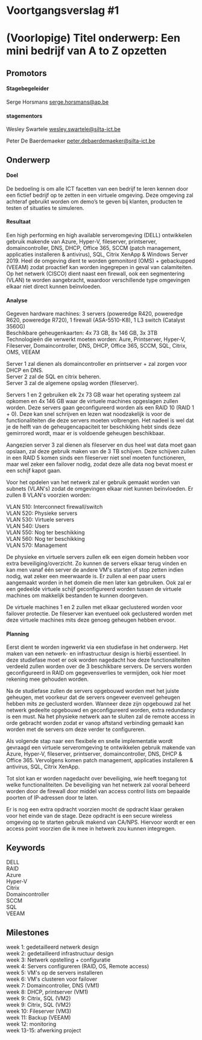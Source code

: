 # Voortgangsverslag #1
# (Voorlopige) Titel onderwerp: Een mini bedrijf van A to Z opzetten
## Promotors
<!--Zet hier alle namen+email van je verschillende promotors (stagebegeleider,
stagementor). Zeker in vet zetten indien er veranderingen hebben
plaatsgevonden-->

#### Stagebegeleider
Serge Horsmans
serge.horsmans@ap.be

#### stagementors
Wesley Swartele
wesley.swartele@silta-ict.be

Peter De Baerdemaeker
peter.debaerdemaeker@silta-ict.be

## Onderwerp
<!--Beschrijf je onderwerp van je BAP/Stage. Wat is het resultaat dat je wilt
bereiken tegen het eind van de BAP? Maak een analyse van het
onderwerp/resultaat. Geef de mogelijke stappen om je BAP/Stage tot een goed
eind te brengen. --> 
<!--Minimum 5000 tekens-->
#### Doel
De bedoeling is om alle ICT facetten van een bedrijf te leren kennen door een fictief bedrijf op te zetten in een virtuele omgeving. Deze omgeving zal achteraf gebruikt worden om demo’s te geven bij klanten, producten te testen of situaties te simuleren. 

#### Resultaat
Een high performing en high available serveromgeving (DELL) ontwikkelen gebruik makende van Azure, Hyper-V, fileserver, printserver, domaincontroller, DNS, DHCP, Office 365, SCCM (patch management, applicaties installeren & antivirus), SQL, Citrix XenApp & Windows Server 2019. Heel de omgeving dient te worden gemonitord (OMS) + gebackupped (VEEAM) zodat proactief kan worden ingegrepen in geval van calamiteiten. Op het netwerk (CISCO) dient naast een firewall, ook een segmentering (VLAN) te worden aangebracht, waardoor verschillende type omgevingen elkaar niet direct kunnen beïnvloeden.

#### Analyse
Gegeven hardware machines: 3 servers (poweredge R420, poweredge R620, poweredge R720), 1 firewall (ASA-5510-K8), 1 L3 switch (Catalyst 3560G)\
Beschikbare geheugenkaarten: 4x 73 GB, 8x 146 GB, 3x 3TB\
Technologieën die verwerkt moeten worden: Aure, Printserver, Hyper-V, Fileserver, Domaincontroller, DNS, DHCP, Office 365, SCCM, SQL, Citrix, OMS, VEEAM

Server 1 zal dienen als domaincontroller en printserver + zal zorgen voor DHCP en DNS.\
Server 2 zal de SQL en citrix beheren.\
Server 3 zal de algemene opslag worden (fileserver).

Servers 1 en 2 gebruiken elk 2x 73 GB waar het operating systeem zal opkomen en 4x 146 GB waar de virtuele machines opgeslagen zullen worden. Deze servers gaan geconfigureerd worden als een RAID 10 (RAID 1 + 0). Deze kan snel schrijven en lezen wat noodzakelijk is voor de functionaliteiten die deze servers moeten volbrengen. Het nadeel is wel dat je de helft van de geheugencapaciteit ter beschikking hebt sinds deze gemirrored wordt, maar er is voldoende geheugen beschikbaar.

Aangezien server 3 zal dienen als fileserver en dus heel wat data moet gaan opslaan, zal deze gebruik maken van de 3 TB schijven. Deze schijven zullen in een RAID 5 komen sinds een fileserver niet snel moeten functioneren, maar wel zeker een failover nodig, zodat deze alle data nog bevat moest er een schijf kapot gaan.

Voor het opdelen van het netwerk zal er gebruik gemaakt worden van subnets (VLAN's) zodat de omgevingen elkaar niet kunnen beïnvloeden. Er zullen 8 VLAN's voorzien worden:

VLAN 510: Interconnect firewall/switch\
VLAN 520: Physieke servers\
VLAN 530: Virtuele servers\
VLAN 540: Users\
VLAN 550: Nog ter beschikking\
VLAN 560: Nog ter beschikking\
VLAN 570: Management

De physieke en virtuele servers zullen elk een eigen domein hebben voor extra beveiliging/overzicht. Zo kunnen de servers elkaar terug vinden en kan men vanaf één server de andere VM's starten of stop zetten indien nodig, wat zeker een meerwaarde is. Er zullen al een paar users aangemaakt worden in het domein die men later kan gebruiken. Ook zal er een gedeelde virtuele schijf geconfigureerd worden tussen de virtuele machines om makkelijk bestanden te kunnen doorgeven.

De virtuele machines 1 en 2 zullen met elkaar geclustered worden voor failover protectie. De fileserver kan eventueel ook geclustered worden met deze virtuele machines mits deze genoeg geheugen hebben ervoor.

#### Planning
Eerst dient te worden ingewerkt via een studiefase in het onderwerp. Het maken van een netwerk- en infrastructuur design is hierbij essentieel. In deze studiefase moet er ook worden nagedacht hoe deze functionalteiten verdeeld zullen worden over de 3 beschikbare servers. De servers worden geconfigureerd in RAID om gegevensverlies te vermijden, ook hier moet rekening mee gehouden worden.

Na de studiefase zullen de servers opgebouwd worden met het juiste geheugen, met voorkeur dat de servers ongeveer evenveel geheugen hebben mits ze geclusterd worden. Wanneer deze zijn opgebouwd zal het netwerk gedeelte opgebouwd en geconfigureerd worden, extra redundancy is een must. Na het physieke netwerk aan te sluiten zal de remote access in orde gebracht worden zodat er vanop aftstand verbinding gemaakt kan worden met de servers om deze verder te configureren. 

Als volgende stap naar een flexibele en snelle implementatie wordt gevraagd een virtuele serveromgeving te ontwikkelen gebruik makende van Azure, Hyper-V, fileserver, printserver, domaincontroller, DNS, DHCP & Office 365. Vervolgens komen patch management, applicaties installeren & antivirus, SQL, Citrix XenApp.

Tot slot kan er worden nagedacht over beveiliging, wie heeft toegang tot welke functionaliteiten. De beveiliging van het netwerk zal vooral beheerd worden door de firewall door middel van access control lists om bepaalde poorten of IP-adressen door te laten.

Er is nog een extra opdracht voorzien mocht de opdracht klaar geraken voor het einde van de stage. Deze opdracht is een secure wireless omgeving op te starten gebruik makend van CA/NPS. Hiervoor wordt er een access point voorzien die ik mee in hetwerk zou kunnen integregen.

## Keywords
<!--Noteer hier enkele relevante keywords van het onderwerp-->
<!--Minimum 5 keywords-->
DELL\
RAID\
Azure\
Hyper-V\
Citrix\
Domaincontroller\
SCCM\
SQL\
VEEAM

## Milestones
<!--Geef hier kort weer wat te behalen milestones zijn per week-->
week 1: gedetailleerd netwerk design\
week 2: gedetailleerd infrastructuur design\
week 3: Netwerk opstelling + configuratie\
week 4: Servers configureren (RAID, OS, Remote access)\
week 5: VM's op de servers installeren\
week 6: VM's clusteren voor failover\
week 7: Domaincontroller, DNS (VM1)\
week 8: DHCP, printserver (VM1)\
week 9: Citrix, SQL (VM2)\
week 9: Citrix, SQL (VM2)\
week 10: Fileserver (VM3)\
week 11: Backup (VEEAM)\
week 12: monitoring\
week 13-15: afwerking project
